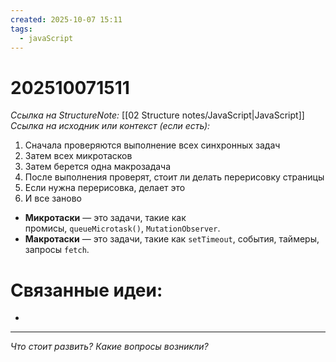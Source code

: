 ```yaml
---
created: 2025-10-07 15:11
tags:
  - javaScript
---
```

# 202510071511
*Ссылка на StructureNote:* [[02 Structure notes/JavaScript|JavaScript]]
*Ссылка на исходник или контекст (если есть):* 

1) Сначала проверяются выполнение всех синхронных задач
2) Затем всех микротасков
3) Затем берется одна макрозадача
4) После выполнения проверят, стоит ли делать перерисовку страницы
5) Если нужна перерисовка, делает это
6) И все заново
- **Микротаски** — это задачи, такие как промисы, `queueMicrotask()`, `MutationObserver`.
- **Макротаски** — это задачи, такие как `setTimeout`, события, таймеры, запросы `fetch`.
# Связанные идеи:
* 
---

*Что стоит развить? Какие вопросы возникли?*